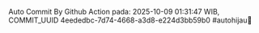 Auto Commit By Github Action pada: 2025-10-09 01:31:47 WIB, COMMIT_UUID 4eededbc-7d74-4668-a3d8-e224d3bb59b0 #autohijau🗿
